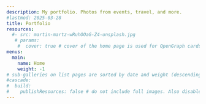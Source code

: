 ```yaml
---
description: My portfolio. Photos from events, travel, and more.
#lastmod: 2025-03-28
title: Portfolio
resources:
  #- src: martin-martz-wRuhOOaG-Z4-unsplash.jpg
   # params:
    #  cover: true # cover of the home page is used for OpenGraph cards, etc.
menus:
  main:
    name: Home
    weight: -1
# sub-galleries on list pages are sorted by date and weight (descending)
#cascade:
#  build:
#    publishResources: false # do not include full images. Also disable download
---
```

